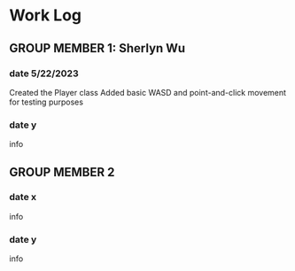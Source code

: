 # Work Log

## GROUP MEMBER 1: Sherlyn Wu

### date 5/22/2023

Created the Player class
Added basic WASD and point-and-click movement for testing purposes

### date y

info


## GROUP MEMBER 2

### date x

info

### date y

info
